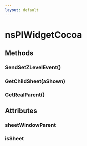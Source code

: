 ```yaml
---
layout: default
---
```


# nsPIWidgetCocoa #

## Methods ##

### SendSetZLevelEvent() ###

### GetChildSheet(aShown) ###

### GetRealParent() ###

## Attributes ##

### sheetWindowParent ###

### isSheet ###

